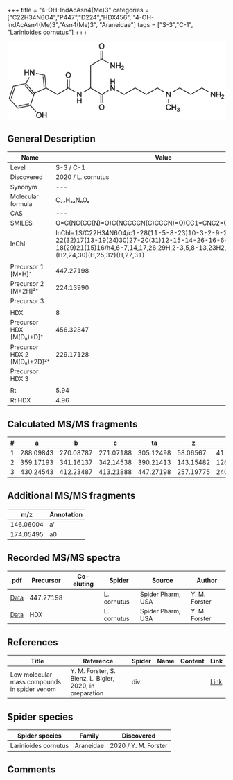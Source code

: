 +++
title = "4-OH-IndAcAsn4(Me)3"
categories = ["C22H34N6O4","P447","D224","HDX456",
"4-OH-IndAcAsn4(Me)3","Asn4(Me)3",
"Araneidae"]
tags = ["S-3","C-1",
"Larinioides cornutus"]
+++

![](/img/4-OH-IndAcAsn4(Me)3.png)

## General Description

| Name                       | Value              |
|----------------------------|--------------------|
| Level                      | S-3 / C-1          |
| Discovered                 | 2020 / L. cornutus |
| Synonym                    | ---                |
| Molecular formula           | C₂₂H₃₄N₆O₄           |
| CAS                         | ---                     |
| SMILES | O=C(NC(CC(N)=O)C(NCCCCN(C)CCCN)=O)CC1=CNC2=C1C(O)=CC=C2  |
| InChI  | InChI=1S/C22H34N6O4/c1-28(11-5-8-23)10-3-2-9-25-22(32)17(13-19(24)30)27-20(31)12-15-14-26-16-6-4-7-18(29)21(15)16/h4,6-7,14,17,26,29H,2-3,5,8-13,23H2,1H3,(H2,24,30)(H,25,32)(H,27,31)  |
|                             |                      |
| Precursor 1 [M+H]⁺          | 447.27198            |
| Precursor 2 [M+2H]²⁺        | 224.13990            |
| Precursor 3                |                    |
|                            |                    |
| HDX                        | 8                   |
| Precursor HDX   [M(D₈)+D]⁺   | 456.32847                   |
| Precursor HDX 2 [M(D₈)+2D]²⁺ | 229.17128                   |
| Precursor HDX 3            |                    |
|                            |                    |
| Rt                         | 5.94                   |
| Rt HDX                     | 4.96                   |

## Calculated MS/MS fragments

| # | a         | b         | c         | ta        | z         | y         | tz        |
|---|-----------|-----------|-----------|-----------|-----------|-----------|-----------|
| 1 | 288.09843 | 270.08787 | 271.07188 | 305.12498 | 58.06567 | 41.03912 | 89.10787 |
| 2 | 359.17193 | 341.16137 | 342.14538 | 390.21413 | 143.15482 | 126.12827 | 160.18137 |
| 3 | 430.24543 | 412.23487 | 413.21888 | 447.27198 | 257.19775 | 240.17120 | 274.22430 |

## Additional MS/MS fragments

| m/z | Annotation |
|-----|------------|
| 146.06004    | a'   |
| 174.05495    | a0   |

## Recorded MS/MS spectra

| pdf                                             | Precursor | Co-eluting | Spider      | Source                       | Author        |
|-------------------------------------------------|-----------|------------|-------------|------------------------------|---------------|
| [Data](/pdf/L-cornutus/447_4-OH-IndAcAsn4(Me)3_Lc.pdf) | 447.27198 |           | L. cornutus | Spider Pharm, USA | Y. M. Forster |
| [Data](/pdf/L-cornutus/447_4-OH-IndAcAsn4(Me)3_Lc_HDX.pdf) | HDX |           | L. cornutus | Spider Pharm, USA | Y. M. Forster |


## References

| Title | Reference | Spider | Name | Content | Link |
|-------|-----------|--------|------|---------|------|
| Low molecular mass compounds in spider venom      | Y. M. Forster, S. Bienz, L. Bigler, 2020, in preparation          | div.       |   |   | [Link](unknown) |

## Spider species

| Spider species     | Family     | Discovered           |
|--------------------|------------|----------------------|
| Larinioides cornutus | Araneidae | 2020 / Y. M. Forster |


## Comments
